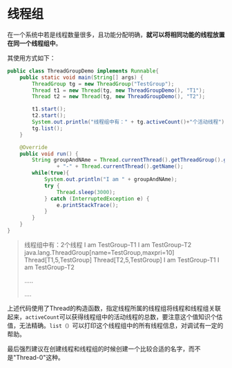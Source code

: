 # 线程组

在一个系统中若是线程数量很多，且功能分配明确，**就可以将相同功能的线程放置在同一个线程组中**。

其使用方式如下：

```java
public class ThreadGroupDemo implements Runnable{
    public static void main(String[] args) {
        ThreadGroup tg = new ThreadGroup("TestGroup");
        Thread t1 = new Thread(tg, new ThreadGroupDemo(), "T1");
        Thread t2 = new Thread(tg, new ThreadGroupDemo(), "T2");

        t1.start();
        t2.start();
        System.out.println("线程组中有：" + tg.activeCount()+"个活动线程");
        tg.list();
    }

    @Override
    public void run() {
        String groupAndNAme = Thread.currentThread().getThreadGroup().getName()
                + "-" + Thread.currentThread().getName();
        while(true){
            System.out.println("I am " + groupAndNAme);
            try {
                Thread.sleep(3000);
            } catch (InterruptedException e) {
                e.printStackTrace();
            }
        }
    }
}
```

> 线程组中有：2个线程
> I am TestGroup-T1
> I am TestGroup-T2
> java.lang.ThreadGroup[name=TestGroup,maxpri=10]
>     Thread[T1,5,TestGroup]
>     Thread[T2,5,TestGroup]
> I am TestGroup-T1
> I am TestGroup-T2
>
> …..
>
> ….

上述代码使用了Thread的构造函数，指定线程所属的线程组将线程和线程组关联起来，`activeCount`可以获得线程组中的活动线程的总数，要注意这个值知识个估值，无法精确。`list（）`可以打印这个线程组中的所有线程信息，对调试有一定的帮助。

最后强烈建议在创建线程和线程组的时候创建一个比较合适的名字，而不是"Thread-0"这种。